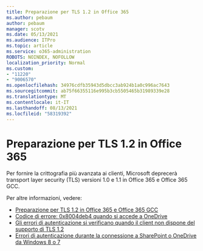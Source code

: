 ```yaml
---
title: Preparazione per TLS 1.2 in Office 365
ms.author: pebaum
author: pebaum
manager: scotv
ms.date: 05/13/2021
ms.audience: ITPro
ms.topic: article
ms.service: o365-administration
ROBOTS: NOINDEX, NOFOLLOW
localization_priority: Normal
ms.custom:
- "11220"
- "9006570"
ms.openlocfilehash: 34976cdfb35943d5dbcc3ab924b1a0c996ac7643
ms.sourcegitcommit: ab75f66355116e995b3cb5505465b31989339e28
ms.translationtype: MT
ms.contentlocale: it-IT
ms.lasthandoff: 08/13/2021
ms.locfileid: "58319392"
---
```

# <a name="preparing-for-tls-12-in-office-365"></a>Preparazione per TLS 1.2 in Office 365

Per fornire la crittografia più avanzata ai clienti, Microsoft deprecerà transport layer security (TLS) versioni 1.0 e 1.1 in Office 365 e Office 365 GCC. 

Per altre informazioni, vedere:

- [Preparazione per TLS 1.2 in Office 365 e Office 365 GCC](https://docs.microsoft.com/microsoft-365/compliance/prepare-tls-1.2-in-office-365)
- [Codice di errore: 0x8004deb4 quando si accede a OneDrive](https://support.microsoft.com/office/error-code-0x8004deb4-when-signing-in-to-onedrive-e8a8d97c-a87e-4dda-a67e-bae4fef05dcb)
- [Gli errori di autenticazione si verificano quando il client non dispone del supporto di TLS 1.2](https://docs.microsoft.com/sharepoint/troubleshoot/administration/authentication-errors-tls12-support)
- [Errori di autenticazione durante la connessione a SharePoint o OneDrive da Windows 8 o 7](https://docs.microsoft.com/sharepoint/troubleshoot/administration/authentication-errors-windows7)